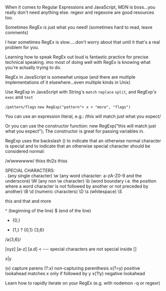 When it comes to Regular Expressions and JavaScript, MDN is boss...you really don't need anything else.
  regexr and regexone are good resources too.















Sometimes RegEx is just what you need! (sometimes hard to read, leave comments)














I hear sometimes RegEx is slow.....don't worry about that until it that's a real problem for you.















Learning how to speak RegEx out loud is fantastic practice for precise technical speaking.
  imo most of doing well with RegEx is knowing what you're actually trying to do.















RegEx in JavaScript is somewhat unique (and there are multiple implementations of it elsewhere...even multiple kinds in Unix)















Use RegExp in JavaScript with String's `match` `replace` `split`, and RegExp's `exec` and `test`
















`/pattern/flags`
`new RegExp("pattern"+ x + "more", "flags")`


You can use an expression literal, e.g.: /this will match just what you expect/

Or you can use the constructor function: new RegExp("this will match just what you expect");
  The constructor is great for passing variables in.















RegExp uses the backslash (\) to indicate that an otherwise normal character is special and to indicate that an otherwise special character should be considered normal:

/w\wwwwww/
thixs
thi2s
thiss

SPECIAL CHARACTERS:
\
. (any single character)
\w (any word character: a-zA-Z0-9 and the underscore)
\W (any non \w character)
\b (word boundary i.e. the position where a word character is not followed by another or not preceded by another)
\B
\d (numeric characters)
\D
\s (whitespace)
\S



this and that and more

^ (beginning of the line)
$ (end of the line)

* {0,}
+ {1,}
? {0,1}
{3,6}

/a{3,6}/


[xyz] [a-z] [a.d] < --- special characters are not special inside []

x|y

(x) capture parens
(?:x) non-capturing parenthesis
x(?=y) positive lookahead matches x only if followed by y
x(?!y) negative lookahead















Learn how to rapidly iterate on your RegEx (e.g. with nodemon -q or regexr)











